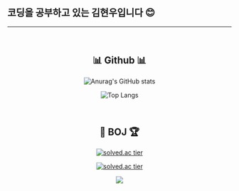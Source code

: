 ## 코딩을 공부하고 있는 김현우입니다 😊
------
<div align="center">
  
<br/>
  
## 📊 Github 📊
![Anurag's GitHub stats](https://github-readme-stats.vercel.app/api?username=hyeon2158&show_icons=true&theme=radical)

![Top Langs](https://github-readme-stats.vercel.app/api/top-langs/?username=hyeon2158&layout=compact&theme=dracula)

  <br/>
  
## 🥇 BOJ 🏆
  
[![solved.ac tier](http://mazassumnida.wtf/api/mini/generate_badge?boj=wddol2158)](https://solved.ac/wddol2158)
  
  
[![solved.ac tier](http://mazassumnida.wtf/api/v2/generate_badge?boj=wddol2158)](https://solved.ac/wddol2158)
  
  
  <img src="http://mazandi.herokuapp.com/api?handle=wddol2158&theme=warm"/>
  
</div>

